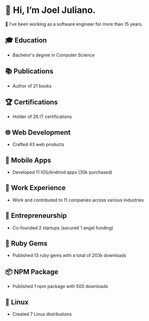 # 👋 Hi, I’m Joel Juliano.

🚀 I've been working as a software engineer for more than 15 years.

## 🎓 Education
* Bachelor's degree in Computer Science

## 📚 Publications
* Author of 21 books

## 🏆 Certifications
* Holder of 26 IT certifications

## 🌐 Web Development
* Crafted 43 web products

## 📱 Mobile Apps
* Developed 11 IOS/Android apps (30k purchased)

## 💼 Work Experience
* Work and contributed to 11 companies across various industries

## 🚀 Entrepreneurship
* Co-founded 2 startups (secured 1 angel funding)

## 💎 Ruby Gems
* Published 13 ruby gems with a total of 203k downloads

## 📦 NPM Package
* Published 1 npm package with 500 downloads

## 🐧 Linux
* Created 7 Linux distributions
